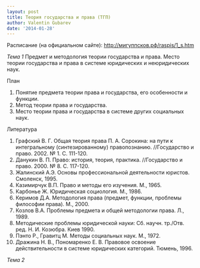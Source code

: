 ```yaml
---
layout: post
title: Теория государства и права (ТГП)
author: Valentin Gubarev
date: '2014-01-28'
---
```


Расписание (на официальном сайте): <http://мигуппсков.рф/raspis/1_s.htm>

*Тема 1*
Предмет и методология теории государства и права. Место теории государства и права в системе юридических и неюридических наук.

План

1. Понятие предмета теории права и государства, его особенности и функции.
2. Метод теории права и государства.
3. Место теории права и государства в системе других социальных наук.

Литература

1. Графский В. Г. Общая теория права П. А. Сорокина: на пути к интегральному (синтезированному) правопознанию. //Государство и право. 2002. № 1. С. 111-120.
2. Данукин В. П. Право: история, теория, практика. //Государство и право. 2000. № 8. С. 117-120.
3. Жалинский А.Э. Основы профессиональной деятельности юристов. Смоленск, 1995.
4. Казимирчук В.П. Право и методы его изучения. М., 1965.
5. Карбонье Ж. Юридическая социология. М., 1986.
6. Керимов Д.А. Методология права (предмет, функции, проблемы философии права). М., 2000.
7. Козлов В.А. Проблемы предмета и общей методологии права. Л., 1989.
8. Методические проблемы юридической науки: Сб. научн. тр./Отв. ред. Н. И. Козюбра. Киев 1990.
9. Пэнто Р., Гравитц М. Методы социальных наук. М., 1972.
10. Дражина Н. В., Пономаренко Е. В. Правовое освоение действительности в системе юридических категорий. Тюмень, 1996.

*Тема 2*
